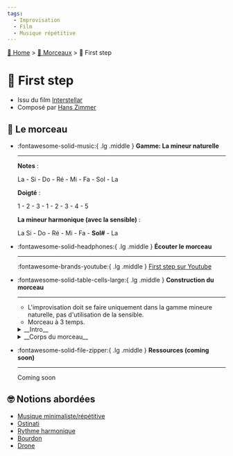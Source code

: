 ```yaml
---
tags:
  - Improvisation
  - Film 
  - Musique répétitive
---
```


[🏡 Home](../index.md) > [🎹 Morceaux](index.md) > 🎹 First step

# 🎹  First step

- Issu du film [Interstellar](https://fr.wikipedia.org/wiki/Interstellar)
- Composé par [Hans Zimmer](https://fr.wikipedia.org/wiki/Hans_Zimmer)

## 🎼 Le morceau

<div class="grid cards" markdown>

-   :fontawesome-solid-music:{ .lg .middle } __Gamme: La mineur naturelle__

    ---

    __Notes__ : 

    La - Si - Do - Ré - Mi - Fa - Sol - La

    __Doigté__ :
    
    1 - 2 - 3 - 1 - 2 - 3 - 4 - 5

    __La mineur harmonique (avec la sensible)__ : 

    La  Si - Do - Ré - Mi - Fa - __Sol#__ - La

-   :fontawesome-solid-headphones:{ .lg .middle } __Écouter le morceau__

    ---

    :fontawesome-brands-youtube:{ .lg .middle } [First step sur Youtube](https://www.youtube.com/watch?v=HV1CMDhemt0)

-   :fontawesome-solid-table-cells-large:{ .lg .middle } __Construction du morceau__

    ---

    - L'improvisation doit se faire uniquement dans la gamme mineure naturelle, pas d'utilisation de la sensible.
    - Morceau à 3 temps.

    <details markdown>
    <summary markdown>__Intro__</summary>
    
    - Pédale de mi, [dominante de la gemme](../glossaire.md#degré) : la note est jouée main droite, à un tempo plutôt rapide et assez aigue.
    - Superposer à la main gauche différentes notes de la gamme, ou même des accords, des dissonances, des intervalles jusque-là jamais ou peu explorés.
    - Ne pas sacrifier la régularité du mi au profit de la main gauche.
    - Registre médium et aigu.
    - Autant la régularité d’apparition du « mi » à la main droite me semble importante, autant la régularité
      des manifestations de la main gauche l’est moins. L’effet de pédale produit par le « mi » supporte bien
      une irrégularité de rythme harmonique.

    </details>

    <details markdown>
    <summary markdown>__Corps du morceau__</summary>
    
    Une seule progression harmonique dans le morceau

    | ✋ Main Gauche       | 🤚 Main droite              |
    |---------------------|-----------------------------|
    | Fa M                | La (1 temps) - Mi (2 temps) |
    | Sol M (ou Mi m/Sol) | Si (1 temps) - Mi (2 temps) |
    | La m                | Do (1 temps) - Mi (2 temps) |
    | Sol M               | Ré (1 temps) - Mi (2 temps) |

    Partir d’une extrême simplicité et étoffer le morceau au fur et à mesure, ajouter au fur et à mesure
    des couches d’éléments qui viendront faire « grossir » le morceau. Au bout d’un certain moment, vous
    pouvez de nouveau « amaigrir » le morceau, retirer des éléments, essayer d’autres combinaisons. L’idée est de suivre une trajectoire en cloche, typique de la narration romanesque, musicale ou
    cinématographique. Une situation initiale, des événements menant à un climax, et le retour au calme.

    </details>


-   :fontawesome-solid-file-zipper:{ .lg .middle } __Ressources (coming soon)__

    ---

    Coming soon

</div>


## 🤓 Notions abordées

- [Musique minimaliste/répétitive](../types-musique/musique-repetitive-minimaliste.md)
- [Ostinati](../glossaire.md#ostinati)
- [Rythme harmonique](../glossaire.md#rythme-harmonique)
- [Bourdon](../glossaire.md#bourdon)
- [Drone](../glossaire.md#drone)


